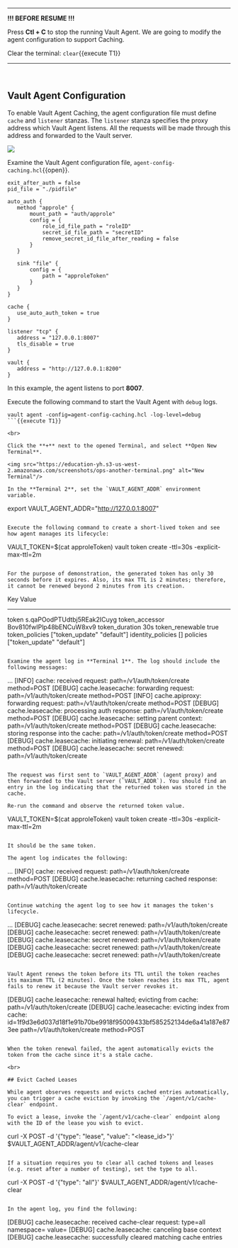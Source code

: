 -----

**!!! BEFORE RESUME !!!**

Press **Ctl + C** to stop the running Vault Agent.  We are going to modify the agent configuration to support Caching.

Clear the terminal: `clear`{{execute T1}}

------

<br>

## Vault Agent Configuration

To enable Vault Agent Caching, the agent configuration file must define `cache` and `listener` stanzas. The `listener` stanza specifies the proxy address which Vault Agent listens. All the requests will be made through this address and forwarded to the Vault server.

<img src="https://education-yh.s3-us-west-2.amazonaws.com/screenshots/vault-agent-caching.png">

Examine the Vault Agent configuration file, `agent-config-caching.hcl`{{open}}.

```
exit_after_auth = false
pid_file = "./pidfile"

auto_auth {
   method "approle" {
       mount_path = "auth/approle"
       config = {
           role_id_file_path = "roleID"
           secret_id_file_path = "secretID"
           remove_secret_id_file_after_reading = false
       }
   }

   sink "file" {
       config = {
           path = "approleToken"
       }
   }
}

cache {
   use_auto_auth_token = true
}

listener "tcp" {
   address = "127.0.0.1:8007"
   tls_disable = true
}

vault {
   address = "http://127.0.0.1:8200"
}
```

In this example, the agent listens to port **8007**.

Execute the following command to start the Vault Agent with `debug` logs.

```
vault agent -config=agent-config-caching.hcl -log-level=debug
```{{execute T1}}

<br>

Click the **+** next to the opened Terminal, and select **Open New Terminal**.

<img src="https://education-yh.s3-us-west-2.amazonaws.com/screenshots/ops-another-terminal.png" alt="New Terminal"/>

In the **Terminal 2**, set the `VAULT_AGENT_ADDR` environment variable.

```
export VAULT_AGENT_ADDR="http://127.0.0.1:8007"
```{{execute T2}}

Execute the following command to create a short-lived token and see how agent manages its lifecycle:

```
VAULT_TOKEN=$(cat approleToken) vault token create -ttl=30s -explicit-max-ttl=2m
```{{execute T2}}

For the purpose of demonstration, the generated token has only 30 seconds before it expires. Also, its max TTL is 2 minutes; therefore, it cannot be renewed beyond 2 minutes from its creation.

```
Key                  Value
---                  -----
token                s.qaPOodPTUdtbj5REak2ICuyg
token_accessor       Bov810fwIPlp48bENCuW8xv9
token_duration       30s
token_renewable      true
token_policies       ["token_update" "default"]
identity_policies    []
policies             ["token_update" "default"]
```

Examine the agent log in **Terminal 1**. The log should include the following messages:

```
...
[INFO]  cache: received request: path=/v1/auth/token/create method=POST
[DEBUG] cache.leasecache: forwarding request: path=/v1/auth/token/create method=POST
[INFO]  cache.apiproxy: forwarding request: path=/v1/auth/token/create method=POST
[DEBUG] cache.leasecache: processing auth response: path=/v1/auth/token/create method=POST
[DEBUG] cache.leasecache: setting parent context: path=/v1/auth/token/create method=POST
[DEBUG] cache.leasecache: storing response into the cache: path=/v1/auth/token/create method=POST
[DEBUG] cache.leasecache: initiating renewal: path=/v1/auth/token/create method=POST
[DEBUG] cache.leasecache: secret renewed: path=/v1/auth/token/create
```

The request was first sent to `VAULT_AGENT_ADDR` (agent proxy) and then forwarded to the Vault server (`VAULT_ADDR`). You should find an entry in the log indicating that the returned token was stored in the cache.

Re-run the command and observe the returned token value.

```
VAULT_TOKEN=$(cat approleToken) vault token create -ttl=30s -explicit-max-ttl=2m
```{{execute T2}}

It should be the same token.

The agent log indicates the following:

```
...
[INFO]  cache: received request: path=/v1/auth/token/create method=POST
[DEBUG] cache.leasecache: returning cached response: path=/v1/auth/token/create
```

Continue watching the agent log to see how it manages the token's lifecycle.

```
...
[DEBUG] cache.leasecache: secret renewed: path=/v1/auth/token/create
[DEBUG] cache.leasecache: secret renewed: path=/v1/auth/token/create
[DEBUG] cache.leasecache: secret renewed: path=/v1/auth/token/create
[DEBUG] cache.leasecache: secret renewed: path=/v1/auth/token/create
[DEBUG] cache.leasecache: secret renewed: path=/v1/auth/token/create
```

Vault Agent renews the token before its TTL until the token reaches its maximum TTL (2 minutes). Once the token reaches its max TTL, agent fails to renew it because the Vault server revokes it.

```
[DEBUG] cache.leasecache: renewal halted; evicting from cache: path=/v1/auth/token/create
[DEBUG] cache.leasecache: evicting index from cache: id=1f9d3e6d037d18f1e91b70be9918f95009433bf585252134de6a41a187e873ee path=/v1/auth/token/create method=POST
```

When the token renewal failed, the agent automatically evicts the token from the cache since it's a stale cache.

<br>

## Evict Cached Leases

While agent observes requests and evicts cached entries automatically, you can trigger a cache eviction by invoking the `/agent/v1/cache-clear` endpoint.

To evict a lease, invoke the `/agent/v1/cache-clear` endpoint along with the ID of the lease you wish to evict.

```
curl -X POST -d '{"type": "lease", "value": "<lease_id>"}' \
       $VAULT_AGENT_ADDR/agent/v1/cache-clear
```

If a situation requires you to clear all cached tokens and leases (e.g. reset after a number of testing), set the type to all.

```
curl -X POST -d '{"type": "all"}' $VAULT_AGENT_ADDR/agent/v1/cache-clear
```{{execute T2}}

In the agent log, you find the following:

```
[DEBUG] cache.leasecache: received cache-clear request: type=all namespace= value=
[DEBUG] cache.leasecache: canceling base context
[DEBUG] cache.leasecache: successfully cleared matching cache entries
```
